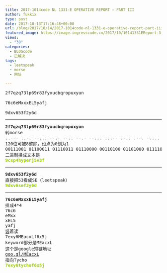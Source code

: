 ```yaml
---
title: 2017-1014code NL 1331-E OPERATIVE REPORT – PART III
author: fukkix
type: post
date: 2017-10-13T17:16:48+00:00
url: /blog/2017/10/14/2017-1014code-nl-1331-e-operative-report-part-iii/
featured_image: https://image.ingresscode.cn/2017/10/10141331EReport-3.png?x-oss-process=image/resize,m_fill,w_700,h_220
views:
  - "38"
categories:
  - BLOGcode
  - 已解决
tags:
  - leetspeak
  - morse
  - 网址

---
```

<pre>2f7qzq73lp69r83fyxucbqropuxyun

76c6eMxxxEL5yafj

9dxv653f2y6d
<!--more--></pre>

* * *

<pre><strong>2f7qzq73lp69r83fyxucbqropuxyun
</strong>转morse
..--- ..-. --... --.- --.. --.- --... ...-- .-.. .--. -.... ----. .-. ---.. ...-- ..-. -.-- -..- ..- -.-. -... --.- .-. --- .--. ..- -..- -.-- ..- -. 
120位可被8整除，设点为0划为1
00111001 01100011 01110011 01110000 00110100 01101000 01111001 01110000 01100101 01110010 01101010 00110101 01110110 00110011 01100110
二进制换成文本是<b>
<span style="color: #99cc00;">9csp4hyperj5v3f</span></b></pre>

* * *

<pre><strong>9dxv653f2y6d
</strong>直接把53看成SE（leetspeak）<strong>
<span style="color: #99cc00;">9dxv6sef2y6d</span></strong></pre>

* * *

<pre><strong>76c6eMxxxEL5yafj
</strong>排成4*4
76c6
eMxx
xEL5
yafj
竖着读
7exy6MEacxLf6x5j
keyword部分是MEacxL
这个是google短链地址
<a href="https://soundcloud.com/tycho/ingress-burning-man-sunrise-set-2017">goo.gl/MEacxL
</a>指向Tycho
<span style="color: #99cc00;"><strong>7exy6tychof6x5j</strong></span></pre>
